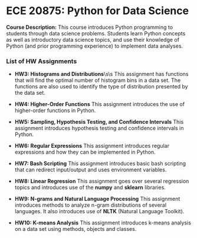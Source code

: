 # **ECE 20875: Python for Data Science**

**Course Description:**
This course introduces Python programming to students through data science problems. Students learn Python concepts as well as introductory data science topics, and use their knowledge of Python (and prior programming experience) to implement data analyses.

### **List of HW Assignments**

- **HW3: Histograms and Distributions**\s\s
This assignment has functions that will find the optimal number of histogram bins in a data set. The functions are also used to identify the type of distribution presented by the data set.

- **HW4: Higher-Order Functions**
This assignment introduces the use of higher-order functions in Python.

- **HW5: Sampling, Hypothesis Testing, and Confidence Intervals**
This assignment introduces hypothesis testing and confidence intervals in Python.

- **HW6: Regular Expressions**
This assignment introduces regular expressions and how they can be implemented in Python.

- **HW7: Bash Scripting**
This assignment introduces basic bash scripting that can redirect input/output and uses environment variables.

- **HW8: Linear Regression**
This assignment goes over several regression topics and introduces use of the **numpy** and **sklearn** libraries.

- **HW9: N-grams and Natural Language Processing**
This assignment introduces methods to analyze n-gram distributions of several languages. It also introduces use of **NLTK** (Natural Language Toolkit).

- **HW10: K-means Analysis**
This assignment introduces k-means analysis on a data set using methods, objects and classes.
